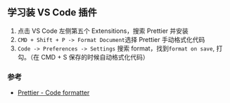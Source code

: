 ## 学习装 VS Code 插件

1. 点击 VS Code 左侧第五个 Extensitions，搜索 Prettier 并安装
2. `CMD + Shift + P -> Format Document`选择 Prettier 手动格式化代码
3. `Code -> Preferences -> Settings` 搜索 format，找到`format on save`, 打勾。（在 CMD + S 保存的时候自动格式化代码）

### 参考

- [Prettier - Code formatter](https://marketplace.visualstudio.com/items?itemName=esbenp.prettier-vscode)
